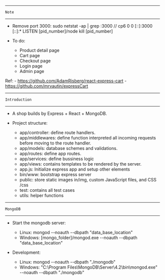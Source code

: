 -------------------------------------------------------------------------------------
    Note
-------------------------------------------------------------------------------------
+ Remove port 3000:
    sudo netstat -ap | grep :3000
    // cp6  0  0  [::]:3000  [::]:*  LISTEN  [pid_number]/node 
    kill [pid_number]


+ To do:
    - Product detail page
    - Cart page
    - Checkout page
    - Login page
    - Admin page


Ref:
	- https://github.com/AdamRisberg/react-express-cart
    - https://github.com/mrvautin/expressCart


-------------------------------------------------------------------------------------
    Introduction
-------------------------------------------------------------------------------------
+ A shop builds by Express + React + MongoDB.

+ Project structure:
    - app/controller: define route handlers.
    - app/middlewares: define function interpreted all incoming requests before moving to the route handler.
    - app/models: database schemes and validations.
    - app/routes: define app routes.
    - app/services: define bussiness logic
    - app/views: contains templates to be rendered by the server.
    - app.js: Initialize express app and setup other elements
    - bin/www: bootstrap express server
    - public: store static images in/img, custom JavaScript files, and CSS /css
    - test: contains all test cases
    - utils: helper functions 


-------------------------------------------------------------------------------------
    MongoDB
-------------------------------------------------------------------------------------
+ Start the mongodb server:
    - Linux: mongod --noauth --dbpath "data_base_location"        
    - Windows: [mongo_folder]/mongod.exe --noauth --dbpath "data_base_location"

+ Development:
    - Linux:
        mongod --noauth --dbpath "./mongodb"
    - Windows:
        "C:\Program Files\MongoDB\Server\4.2\bin\mongod.exe" --noauth --dbpath "./mongodb"